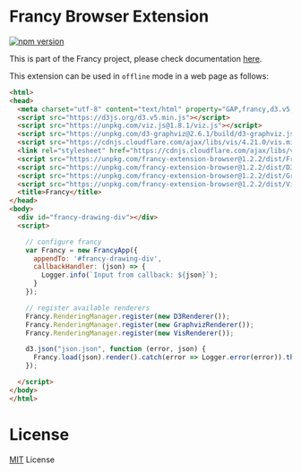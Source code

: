 # Francy Browser Extension

[![npm version](https://badge.fury.io/js/francy-extension-browser.svg)](https://badge.fury.io/js/francy-extension-browser)

This is part of the Francy project, please check documentation [here](https://github.com/gap-packages/francy).

This extension can be used in `offline` mode in a web page as follows:

```html
<html>
<head>
  <meta charset="utf-8" content="text/html" property="GAP,francy,d3.v5,graphviz,vis,vis">
  <script src="https://d3js.org/d3.v5.min.js"></script>
  <script src="https://unpkg.com/viz.js@1.8.1/viz.js"></script>
  <script src="https://unpkg.com/d3-graphviz@2.6.1/build/d3-graphviz.js"></script>
  <script src="https://cdnjs.cloudflare.com/ajax/libs/vis/4.21.0/vis.min.js"></script>
  <link rel="stylesheet" href="https://cdnjs.cloudflare.com/ajax/libs/vis/4.21.0/vis.min.css" />
  <script src="https://unpkg.com/francy-extension-browser@1.2.2/dist/FrancyJS.bundle.js"></script>
  <script src="https://unpkg.com/francy-extension-browser@1.2.2/dist/D3Renderer.bundle.js"></script>
  <script src="https://unpkg.com/francy-extension-browser@1.2.2/dist/GraphvizRenderer.bundle.js"></script>
  <script src="https://unpkg.com/francy-extension-browser@1.2.2/dist/VisRenderer.bundle.js"></script>
  <title>Francy</title>
</head>
<body>
  <div id="francy-drawing-div"></div>
  <script>

    // configure francy
    var Francy = new FrancyApp({ 
      appendTo: '#francy-drawing-div', 
      callbackHandler: (json) => {
        Logger.info(`Input from callback: ${json}`);
      }
    });

    // register available renderers
    Francy.RenderingManager.register(new D3Renderer());
    Francy.RenderingManager.register(new GraphvizRenderer());
    Francy.RenderingManager.register(new VisRenderer());

    d3.json("json.json", function (error, json) {
      Francy.load(json).render().catch(error => Logger.error(error)).then(element => Logger.info('... Do whatever with me:', element));
    });

  </script>
</body>
</html>
```

# License

[MIT](LICENSE) License
